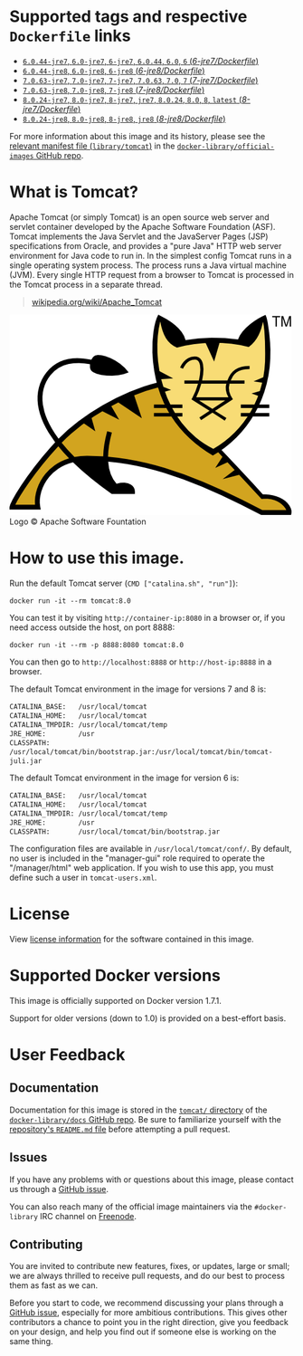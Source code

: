 # Supported tags and respective `Dockerfile` links

-	[`6.0.44-jre7`, `6.0-jre7`, `6-jre7`, `6.0.44`, `6.0`, `6` (*6-jre7/Dockerfile*)](https://github.com/docker-library/tomcat/blob/3b05667011a600a2f46422dd533467eff8e7fecf/6-jre7/Dockerfile)
-	[`6.0.44-jre8`, `6.0-jre8`, `6-jre8` (*6-jre8/Dockerfile*)](https://github.com/docker-library/tomcat/blob/3b05667011a600a2f46422dd533467eff8e7fecf/6-jre8/Dockerfile)
-	[`7.0.63-jre7`, `7.0-jre7`, `7-jre7`, `7.0.63`, `7.0`, `7` (*7-jre7/Dockerfile*)](https://github.com/docker-library/tomcat/blob/24e869945b9d9d3f02f979524b8caf989d08ed6c/7-jre7/Dockerfile)
-	[`7.0.63-jre8`, `7.0-jre8`, `7-jre8` (*7-jre8/Dockerfile*)](https://github.com/docker-library/tomcat/blob/24e869945b9d9d3f02f979524b8caf989d08ed6c/7-jre8/Dockerfile)
-	[`8.0.24-jre7`, `8.0-jre7`, `8-jre7`, `jre7`, `8.0.24`, `8.0`, `8`, `latest` (*8-jre7/Dockerfile*)](https://github.com/docker-library/tomcat/blob/2f17559d7a1c62dbc17b63750b31a0beea205120/8-jre7/Dockerfile)
-	[`8.0.24-jre8`, `8.0-jre8`, `8-jre8`, `jre8` (*8-jre8/Dockerfile*)](https://github.com/docker-library/tomcat/blob/2f17559d7a1c62dbc17b63750b31a0beea205120/8-jre8/Dockerfile)

For more information about this image and its history, please see the [relevant manifest file (`library/tomcat`)](https://github.com/docker-library/official-images/blob/master/library/tomcat) in the [`docker-library/official-images` GitHub repo](https://github.com/docker-library/official-images).

# What is Tomcat?

Apache Tomcat (or simply Tomcat) is an open source web server and servlet container developed by the Apache Software Foundation (ASF). Tomcat implements the Java Servlet and the JavaServer Pages (JSP) specifications from Oracle, and provides a "pure Java" HTTP web server environment for Java code to run in. In the simplest config Tomcat runs in a single operating system process. The process runs a Java virtual machine (JVM). Every single HTTP request from a browser to Tomcat is processed in the Tomcat process in a separate thread.

> [wikipedia.org/wiki/Apache_Tomcat](https://en.wikipedia.org/wiki/Apache_Tomcat)

![logo](https://raw.githubusercontent.com/docker-library/docs/master/tomcat/logo.png)Logo &copy; Apache Software Fountation

# How to use this image.

Run the default Tomcat server (`CMD ["catalina.sh", "run"]`):

	docker run -it --rm tomcat:8.0

You can test it by visiting `http://container-ip:8080` in a browser or, if you need access outside the host, on port 8888:

	docker run -it --rm -p 8888:8080 tomcat:8.0

You can then go to `http://localhost:8888` or `http://host-ip:8888` in a browser.

The default Tomcat environment in the image for versions 7 and 8 is:

	CATALINA_BASE:   /usr/local/tomcat
	CATALINA_HOME:   /usr/local/tomcat
	CATALINA_TMPDIR: /usr/local/tomcat/temp
	JRE_HOME:        /usr
	CLASSPATH:       /usr/local/tomcat/bin/bootstrap.jar:/usr/local/tomcat/bin/tomcat-juli.jar

The default Tomcat environment in the image for version 6 is:

	CATALINA_BASE:   /usr/local/tomcat
	CATALINA_HOME:   /usr/local/tomcat
	CATALINA_TMPDIR: /usr/local/tomcat/temp
	JRE_HOME:        /usr
	CLASSPATH:       /usr/local/tomcat/bin/bootstrap.jar

The configuration files are available in `/usr/local/tomcat/conf/`. By default, no user is included in the "manager-gui" role required to operate the "/manager/html" web application. If you wish to use this app, you must define such a user in `tomcat-users.xml`.

# License

View [license information](https://www.apache.org/licenses/LICENSE-2.0) for the software contained in this image.

# Supported Docker versions

This image is officially supported on Docker version 1.7.1.

Support for older versions (down to 1.0) is provided on a best-effort basis.

# User Feedback

## Documentation

Documentation for this image is stored in the [`tomcat/` directory](https://github.com/docker-library/docs/tree/master/tomcat) of the [`docker-library/docs` GitHub repo](https://github.com/docker-library/docs). Be sure to familiarize yourself with the [repository's `README.md` file](https://github.com/docker-library/docs/blob/master/README.md) before attempting a pull request.

## Issues

If you have any problems with or questions about this image, please contact us through a [GitHub issue](https://github.com/docker-library/tomcat/issues).

You can also reach many of the official image maintainers via the `#docker-library` IRC channel on [Freenode](https://freenode.net).

## Contributing

You are invited to contribute new features, fixes, or updates, large or small; we are always thrilled to receive pull requests, and do our best to process them as fast as we can.

Before you start to code, we recommend discussing your plans through a [GitHub issue](https://github.com/docker-library/tomcat/issues), especially for more ambitious contributions. This gives other contributors a chance to point you in the right direction, give you feedback on your design, and help you find out if someone else is working on the same thing.
